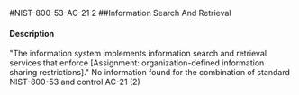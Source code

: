 #NIST-800-53-AC-21 2
##Information Search And Retrieval
#### Description
"The information system implements information search and retrieval services that enforce [Assignment: organization-defined information sharing restrictions]."
No information found for the combination of standard NIST-800-53 and control AC-21 (2)
